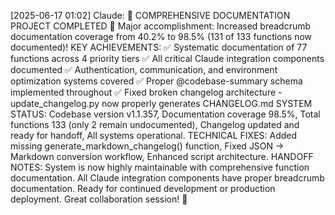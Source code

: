 
[2025-06-17 01:02] Claude: 🎯 COMPREHENSIVE DOCUMENTATION PROJECT COMPLETED 🎯 Major accomplishment: Increased breadcrumb documentation coverage from 40.2% to 98.5% (131 of 133 functions now documented)! KEY ACHIEVEMENTS: ✅ Systematic documentation of 77 functions across 4 priority tiers ✅ All critical Claude integration components documented ✅ Authentication, communication, and environment optimization systems covered ✅ Proper @codebase-summary schema implemented throughout ✅ Fixed broken changelog architecture - update_changelog.py now properly generates CHANGELOG.md SYSTEM STATUS: Codebase version v1.1.357, Documentation coverage 98.5%, Total functions 133 (only 2 remain undocumented), Changelog updated and ready for handoff, All systems operational. TECHNICAL FIXES: Added missing generate_markdown_changelog() function, Fixed JSON → Markdown conversion workflow, Enhanced script architecture. HANDOFF NOTES: System is now highly maintainable with comprehensive function documentation. All Claude integration components have proper breadcrumb documentation. Ready for continued development or production deployment. Great collaboration session! 🚀